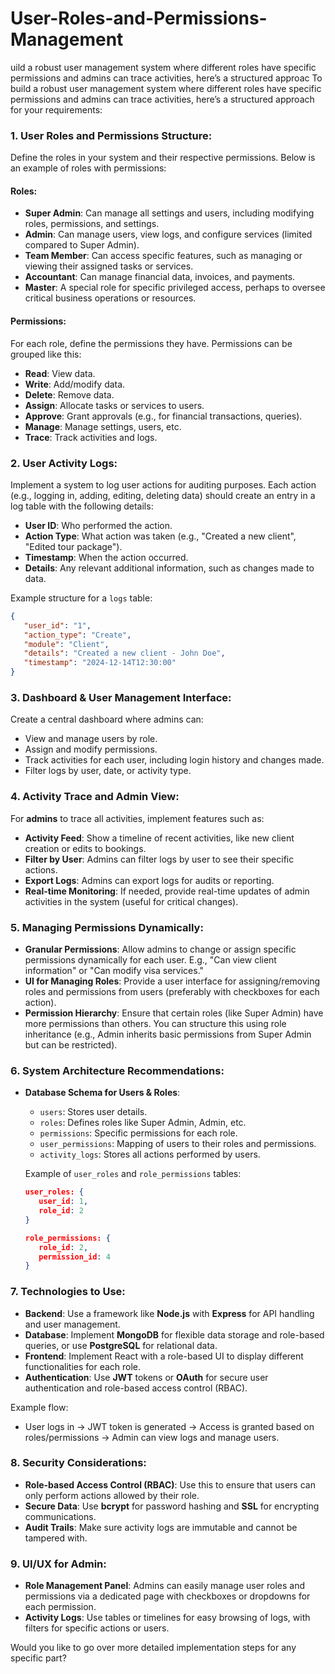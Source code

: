 # User-Roles-and-Permissions-Management
uild a robust user management system where different roles have specific permissions and admins can trace activities, here’s a structured approac
To build a robust user management system where different roles have specific permissions and admins can trace activities, here’s a structured approach for your requirements:

### 1. **User Roles and Permissions Structure:**
   Define the roles in your system and their respective permissions. Below is an example of roles with permissions:

   #### **Roles:**
   - **Super Admin**: Can manage all settings and users, including modifying roles, permissions, and settings.
   - **Admin**: Can manage users, view logs, and configure services (limited compared to Super Admin).
   - **Team Member**: Can access specific features, such as managing or viewing their assigned tasks or services.
   - **Accountant**: Can manage financial data, invoices, and payments.
   - **Master**: A special role for specific privileged access, perhaps to oversee critical business operations or resources.

   #### **Permissions:**
   For each role, define the permissions they have. Permissions can be grouped like this:

   - **Read**: View data.
   - **Write**: Add/modify data.
   - **Delete**: Remove data.
   - **Assign**: Allocate tasks or services to users.
   - **Approve**: Grant approvals (e.g., for financial transactions, queries).
   - **Manage**: Manage settings, users, etc.
   - **Trace**: Track activities and logs.

### 2. **User Activity Logs:**
   Implement a system to log user actions for auditing purposes. Each action (e.g., logging in, adding, editing, deleting data) should create an entry in a log table with the following details:
   - **User ID**: Who performed the action.
   - **Action Type**: What action was taken (e.g., "Created a new client", "Edited tour package").
   - **Timestamp**: When the action occurred.
   - **Details**: Any relevant additional information, such as changes made to data.
   
   Example structure for a `logs` table:
   ```json
   {
      "user_id": "1",
      "action_type": "Create",
      "module": "Client",
      "details": "Created a new client - John Doe",
      "timestamp": "2024-12-14T12:30:00"
   }
   ```

### 3. **Dashboard & User Management Interface:**
   Create a central dashboard where admins can:
   - View and manage users by role.
   - Assign and modify permissions.
   - Track activities for each user, including login history and changes made.
   - Filter logs by user, date, or activity type.

### 4. **Activity Trace and Admin View:**
   For **admins** to trace all activities, implement features such as:
   - **Activity Feed**: Show a timeline of recent activities, like new client creation or edits to bookings.
   - **Filter by User**: Admins can filter logs by user to see their specific actions.
   - **Export Logs**: Admins can export logs for audits or reporting.
   - **Real-time Monitoring**: If needed, provide real-time updates of admin activities in the system (useful for critical changes).

### 5. **Managing Permissions Dynamically:**
   - **Granular Permissions**: Allow admins to change or assign specific permissions dynamically for each user. E.g., "Can view client information" or "Can modify visa services."
   - **UI for Managing Roles**: Provide a user interface for assigning/removing roles and permissions from users (preferably with checkboxes for each action).
   - **Permission Hierarchy**: Ensure that certain roles (like Super Admin) have more permissions than others. You can structure this using role inheritance (e.g., Admin inherits basic permissions from Super Admin but can be restricted).

### 6. **System Architecture Recommendations:**
   - **Database Schema for Users & Roles**:
     - `users`: Stores user details.
     - `roles`: Defines roles like Super Admin, Admin, etc.
     - `permissions`: Specific permissions for each role.
     - `user_permissions`: Mapping of users to their roles and permissions.
     - `activity_logs`: Stores all actions performed by users.
     
     Example of `user_roles` and `role_permissions` tables:
     ```json
     user_roles: {
        user_id: 1,
        role_id: 2
     }
     
     role_permissions: {
        role_id: 2,
        permission_id: 4
     }
     ```

### 7. **Technologies to Use:**
   - **Backend**: Use a framework like **Node.js** with **Express** for API handling and user management.
   - **Database**: Implement **MongoDB** for flexible data storage and role-based queries, or use **PostgreSQL** for relational data.
   - **Frontend**: Implement React with a role-based UI to display different functionalities for each role.
   - **Authentication**: Use **JWT** tokens or **OAuth** for secure user authentication and role-based access control (RBAC).
   
   Example flow:
   - User logs in → JWT token is generated → Access is granted based on roles/permissions → Admin can view logs and manage users.

### 8. **Security Considerations:**
   - **Role-based Access Control (RBAC)**: Use this to ensure that users can only perform actions allowed by their role.
   - **Secure Data**: Use **bcrypt** for password hashing and **SSL** for encrypting communications.
   - **Audit Trails**: Make sure activity logs are immutable and cannot be tampered with.

### 9. **UI/UX for Admin:**
   - **Role Management Panel**: Admins can easily manage user roles and permissions via a dedicated page with checkboxes or dropdowns for each permission.
   - **Activity Logs**: Use tables or timelines for easy browsing of logs, with filters for specific actions or users.

Would you like to go over more detailed implementation steps for any specific part?
